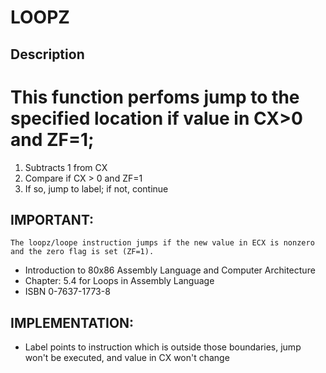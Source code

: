 
# LOOPZ
## Description
# This function perfoms jump to the specified location if value in CX>0 and ZF=1;

1. Subtracts 1 from CX
2. Compare if CX > 0 and ZF=1
3. If so, jump to label; if not, continue

## IMPORTANT:
`The loopz/loope instruction jumps if the new value in ECX is nonzero and the zero flag is set (ZF=1).`
- Introduction to 80x86 Assembly Language and Computer Architecture
- Chapter: 5.4 for Loops in Assembly Language
- ISBN 0-7637-1773-8

## IMPLEMENTATION:
- Label points to instruction which is outside those boundaries, jump won't be
executed, and value in CX won't change
